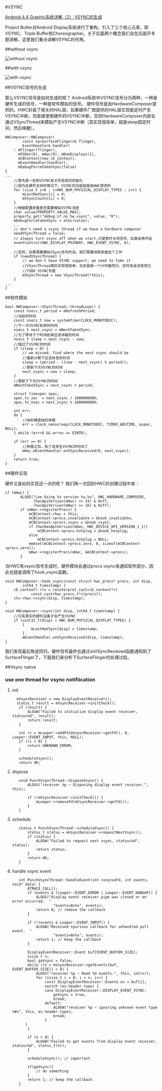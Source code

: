 #VSYNC

[ Android 4.4 Graphic系统详解（2） VSYNC的生成 ](http://blog.csdn.net/michaelcao1980/article/details/43233765)

Project Butter对Android Display系统进行了重构，引入了三个核心元素，即VSYNC、Triple Buffer和Choreographer。关于后面两个概念我们会在后面开专题讲解，这里我们重点讲解VSYNC的作用。

##without vsync

![without vsync](20130521133725844.png)

##with vsync

![with vsync](20130521133802421.png)


##VSYNC信号的生成

那么VSYNC信号是如何生成的呢？
Android系统中VSYNC信号分为两种，一种是硬件生成的信号，一种是软件模拟的信号。
硬件信号是由HardwareComposer提供的，HWC封装了相关的HAL层，如果硬件厂商提供的HAL层实现能定时产生VSYNC中断，则直接使用硬件的VSYNC中断，否则HardwareComposer内部会通过VSyncThread来模拟产生VSYNC中断（其实现很简单，就是sleep固定时间，然后唤醒）。



    HWComposer::HWComposer(  
            const sp<SurfaceFlinger>& flinger,  
            EventHandler& handler)  
        : mFlinger(flinger),  
          mFbDev(0), mHwc(0), mNumDisplays(1),  
          mCBContext(new cb_context),  
          mEventHandler(handler),  
          mDebugForceFakeVSync(false)  
    {  
    ...  
        //首先是一些和VSYNC有关的信息的初始化  
        //因为在硬件支持的情况下，VSYNC的功能就是由HWC提供的  
        for (size_t i=0 ; i<HWC_NUM_PHYSICAL_DISPLAY_TYPES ; i++) {  
            mLastHwVSync[i] = 0;  
            mVSyncCounts[i] = 0;  
        }  
        //根据配置来看是否需要模拟VSYNC消息  
        char value[PROPERTY_VALUE_MAX];  
        property_get("debug.sf.no_hw_vsync", value, "0");  
        mDebugForceFakeVSync = atoi(value);  
        ...  
        // don't need a vsync thread if we have a hardware composer  
        needVSyncThread = false;  
        // always turn vsync off when we start,只是暂时关闭信号，后面会再开启  
        eventControl(HWC_DISPLAY_PRIMARY, HWC_EVENT_VSYNC, 0);      

        //显然，如果需要模拟VSync信号的话，我们需要线程来做这个工作  
        if (needVSyncThread) {  
            // we don't have VSYNC support, we need to fake it  
            //VSyncThread类的实现很简单，无非就是一个计时器而已，定时发送消息而已  
            //TODO VSYNC专题  
            mVSyncThread = new VSyncThread(*this);
        }
    ...
    }


##软件模拟


    bool HWComposer::VSyncThread::threadLoop() {  
        const nsecs_t period = mRefreshPeriod;  
        //当前的时间  
        const nsecs_t now = systemTime(CLOCK_MONOTONIC);  
        //下一次VSYNC到来的时间  
        nsecs_t next_vsync = mNextFakeVSync;  
        //为了等待下个时间到来应该休眠的时间  
        nsecs_t sleep = next_vsync - now;  
        //错过了VSYNC的时间  
        if (sleep < 0) {  
            // we missed, find where the next vsync should be  
            //重新计算下应该休息的时间  
            sleep = (period - ((now - next_vsync) % period));  
            //更新下次VSYNC的时间  
            next_vsync = now + sleep;  
        }  
        //更新下下次VSYNC的时间  
        mNextFakeVSync = next_vsync + period;  

        struct timespec spec;  
        spec.tv_sec  = next_vsync / 1000000000;  
        spec.tv_nsec = next_vsync % 1000000000;  

        int err;  
        do {  
            //纳秒精度级的休眠  
            err = clock_nanosleep(CLOCK_MONOTONIC, TIMER_ABSTIME, &spec, NULL);  
        } while (err<0 && errno == EINTR);  

        if (err == 0) {  
            //休眠之后，到了该发生VSYNC的时间了  
            mHwc.mEventHandler.onVSyncReceived(0, next_vsync);  
        }  
        return true;  
    }  

##硬件实现

硬件又是如何实现这一点的呢？
我们再一次回到HWC的创建过程中来：

    if (mHwc) {  
           ALOGE("Lee Using %s version %u.%u", HWC_HARDWARE_COMPOSER,  
                 (hwcApiVersion(mHwc) >> 24) & 0xff,  
                 (hwcApiVersion(mHwc) >> 16) & 0xff);  
           if (mHwc->registerProcs) {  
               mCBContext->hwc = this;  
               mCBContext->procs.invalidate = &hook_invalidate;  
               mCBContext->procs.vsync = &hook_vsync;  
               if (hwcHasApiVersion(mHwc, HWC_DEVICE_API_VERSION_1_1))  
                   mCBContext->procs.hotplug = &hook_hotplug;  
               else  
                   mCBContext->procs.hotplug = NULL;  
               memset(mCBContext->procs.zero, 0, sizeof(mCBContext->procs.zero));  
               mHwc->registerProcs(mHwc, &mCBContext->procs);  
           }  

当HWC有vsync信号生成时，硬件模块会通过procs.vsync来通知软件部分，因此也就是调用了hook_vsync函数。

    void HWComposer::hook_vsync(const struct hwc_procs* procs, int disp,  
            int64_t timestamp) {  
        cb_context* ctx = reinterpret_cast<cb_context*>(  
                const_cast<hwc_procs_t*>(procs));  
        ctx->hwc->vsync(disp, timestamp);  
    }  

    void HWComposer::vsync(int disp, int64_t timestamp) {  
        //只有真实的硬件设备才会产生VSYNC  
        if (uint32_t(disp) < HWC_NUM_PHYSICAL_DISPLAY_TYPES) {  
            {  
                mLastHwVSync[disp] = timestamp;  
            }  
            mEventHandler.onVSyncReceived(disp, timestamp);  
    }  

我们发现最后殊途同归，硬件信号最终也通过onVSyncReceived函数通知到了SurfaceFlinger了。下面我们来分析下SurfaceFlinger的处理过程。



##Vsync native

### use one thread for vsync notifiication

1. init


         mVsyncReceiver = new DisplayEventReceiver();
         status_t result = mVsyncReceiver->initCheck();
          if (result) {
              ALOGW("Failed to initialize display event receiver, status=%d", result);
              return result;
          }

          int rc = mLooper->addFd(mVsyncReceiver->getFd(), 0, Looper::EVENT_INPUT, this, NULL);
          if (rc < 0) {
              return UNKNOWN_ERROR;
          }

          scheduleVsync();
          return OK;

2. dispose

          void PunchVsyncThread::disposeVsync() {
              ALOGV("receiver %p ~ Disposing display event receiver.", this);

              if (!mVsyncReceiver->initCheck()) {
                  mLooper->removeFd(mVsyncReceiver->getFd());
              }
          }

3. schedule

          status_t PunchVsyncThread::scheduleVsync() {
              status_t status = mVsyncReceiver->requestNextVsync();
              if (status) {
                  ALOGW("Failed to request next vsync, status=%d", status);
                  return status;
              }
              return OK;
          }

4. handle vsync event

          int PunchVsyncThread::handleEvent(int receiveFd, int events, void* data) {
              ATRACE_CALL();
              if (events & (Looper::EVENT_ERROR | Looper::EVENT_HANGUP)) {
                  ALOGE("Display event receiver pipe was closed or an error occurred.  "
                          "events=0x%x", events);
                  return 0; // remove the callback
              }

              if (!(events & Looper::EVENT_INPUT)) {
                  ALOGW("Received spurious callback for unhandled poll event.  "
                          "events=0x%x", events);
                  return 1; // keep the callback
              }

              DisplayEventReceiver::Event buf[EVENT_BUFFER_SIZE];
              ssize_t n;
              bool goVsync = false;
              while ((n = mVsyncReceiver->getEvents(buf, EVENT_BUFFER_SIZE)) > 0) {
                  ALOGV("receiver %p ~ Read %d events.", this, int(n));
                  for (ssize_t i = 0; i < n; i++) {
                      const DisplayEventReceiver::Event& ev = buf[i];
                      switch (ev.header.type) {
                      case DisplayEventReceiver::DISPLAY_EVENT_VSYNC:
                          goVsync = true;
                          break;
                      default:
                          ALOGW("receiver %p ~ ignoring unknown event type %#x", this, ev.header.type);
                          break;
                      }
             }
              }

              if (n < 0) {
                  ALOGW("Failed to get events from display event receiver, status=%d", status_t(n));
              }

              scheduleVsync(); // important

              if(goVsync){
                  // do something
              }
              return 1; // keep the callback
          }
